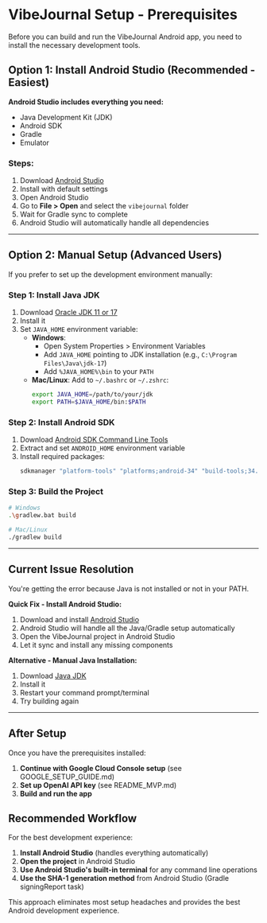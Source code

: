 # VibeJournal Setup - Prerequisites

Before you can build and run the VibeJournal Android app, you need to install the necessary development tools.

## Option 1: Install Android Studio (Recommended - Easiest)

**Android Studio includes everything you need:**
- Java Development Kit (JDK)
- Android SDK
- Gradle
- Emulator

### Steps:
1. Download [Android Studio](https://developer.android.com/studio)
2. Install with default settings
3. Open Android Studio
4. Go to **File > Open** and select the `vibejournal` folder
5. Wait for Gradle sync to complete
6. Android Studio will automatically handle all dependencies

---

## Option 2: Manual Setup (Advanced Users)

If you prefer to set up the development environment manually:

### Step 1: Install Java JDK
1. Download [Oracle JDK 11 or 17](https://www.oracle.com/java/technologies/downloads/)
2. Install it
3. Set `JAVA_HOME` environment variable:
   - **Windows**: 
     - Open System Properties > Environment Variables
     - Add `JAVA_HOME` pointing to JDK installation (e.g., `C:\Program Files\Java\jdk-17`)
     - Add `%JAVA_HOME%\bin` to your `PATH`
   - **Mac/Linux**: Add to `~/.bashrc` or `~/.zshrc`:
     ```bash
     export JAVA_HOME=/path/to/your/jdk
     export PATH=$JAVA_HOME/bin:$PATH
     ```

### Step 2: Install Android SDK
1. Download [Android SDK Command Line Tools](https://developer.android.com/studio#command-tools)
2. Extract and set `ANDROID_HOME` environment variable
3. Install required packages:
   ```bash
   sdkmanager "platform-tools" "platforms;android-34" "build-tools;34.0.0"
   ```

### Step 3: Build the Project
```bash
# Windows
.\gradlew.bat build

# Mac/Linux  
./gradlew build
```

---

## Current Issue Resolution

You're getting the error because Java is not installed or not in your PATH.

**Quick Fix - Install Android Studio:**
1. Download and install [Android Studio](https://developer.android.com/studio)
2. Android Studio will handle all the Java/Gradle setup automatically
3. Open the VibeJournal project in Android Studio
4. Let it sync and install any missing components

**Alternative - Manual Java Installation:**
1. Download [Java JDK](https://www.oracle.com/java/technologies/downloads/)
2. Install it
3. Restart your command prompt/terminal
4. Try building again

---

## After Setup

Once you have the prerequisites installed:

1. **Continue with Google Cloud Console setup** (see GOOGLE_SETUP_GUIDE.md)
2. **Set up OpenAI API key** (see README_MVP.md)
3. **Build and run the app**

## Recommended Workflow

For the best development experience:
1. **Install Android Studio** (handles everything automatically)
2. **Open the project** in Android Studio
3. **Use Android Studio's built-in terminal** for any command line operations
4. **Use the SHA-1 generation method** from Android Studio (Gradle signingReport task)

This approach eliminates most setup headaches and provides the best Android development experience.
